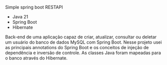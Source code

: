 Simple spring boot RESTAPI 
- Java 21
- Spring Boot
- Hibernate

Back-end de uma aplicação capaz de criar, atualizar, consultar ou deletar um usuário do banco de dados MySQL com Spring Boot. Nesse projeto usei as principais annotations do Spring Boot e os conceitos de injeção de dependência e inversão de controle. As classes Java foram mapeadas para o banco através do Hibernate.
